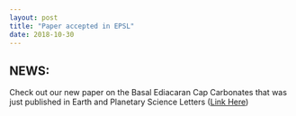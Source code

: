 ```yaml
---
layout: post
title: "Paper accepted in EPSL"
date: 2018-10-30
---
```


## NEWS:
Check out our new paper on the Basal Ediacaran Cap Carbonates that was just
published in Earth and Planetary Science Letters ([Link Here](https://www.sciencedirect.com/science/article/pii/S0012821X18306484))
